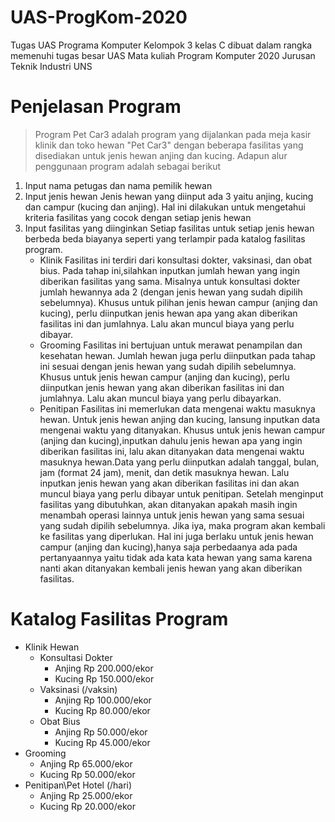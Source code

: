 # UAS-ProgKom-2020
Tugas UAS Programa Komputer Kelompok 3 kelas C dibuat dalam rangka memenuhi tugas besar UAS Mata kuliah Program Komputer 2020 Jurusan Teknik Industri UNS
# Penjelasan Program
> Program Pet Car3 adalah program yang dijalankan pada meja kasir klinik dan toko hewan "Pet Car3" dengan beberapa fasilitas yang disediakan untuk jenis hewan anjing dan kucing.
Adapun alur penggunaan program adalah sebagai berikut
1. Input nama petugas dan nama pemilik hewan
2. Input jenis hewan
   Jenis hewan yang diinput ada 3 yaitu anjing, kucing dan campur (kucing dan anjing). Hal ini dilakukan untuk mengetahui kriteria
   fasilitas yang cocok dengan setiap jenis hewan
3. Input fasilitas yang diinginkan
   Setiap fasilitas untuk setiap jenis hewan berbeda beda biayanya seperti yang terlampir pada katalog fasilitas program.
   - Klinik
     Fasilitas ini terdiri dari konsultasi dokter, vaksinasi, dan obat bius. Pada tahap ini,silahkan inputkan jumlah hewan yang ingin
     diberikan fasilitas yang sama. Misalnya untuk konsultasi dokter jumlah hewannya ada 2 (dengan jenis hewan yang sudah dipilih
     sebelumnya). Khusus untuk pilihan jenis hewan campur (anjing dan kucing), perlu diinputkan jenis hewan apa yang akan diberikan
     fasilitas ini dan jumlahnya. Lalu akan muncul biaya yang perlu dibayar.
   - Grooming
     Fasilitas ini bertujuan untuk merawat penampilan dan kesehatan hewan. Jumlah hewan juga perlu diinputkan pada tahap ini sesuai 
     dengan jenis hewan yang sudah dipilih sebelumnya. Khusus untuk jenis hewan campur (anjing dan kucing), perlu diinputkan jenis
     hewan yang akan diberikan fasilitas ini dan jumlahnya. Lalu akan muncul biaya yang perlu dibayarkan.
   - Penitipan
     Fasilitas ini memerlukan data mengenai waktu masuknya hewan. Untuk jenis hewan anjing dan kucing, lansung inputkan data mengenai
     waktu yang ditanyakan. Khusus untuk jenis hewan campur (anjing dan kucing),inputkan dahulu jenis hewan apa yang ingin diberikan
     fasilitas ini, lalu akan ditanyakan data mengenai waktu masuknya hewan.Data yang perlu diinputkan adalah tanggal, bulan, jam
     (format 24 jam), menit, dan detik masuknya hewan. Lalu inputkan jenis hewan yang akan diberikan fasilitas ini dan akan muncul
     biaya yang perlu dibayar untuk penitipan.
  Setelah menginput fasilitas yang dibutuhkan, akan ditanyakan apakah masih ingin menambah operasi lainnya untuk jenis hewan yang sama
  sesuai yang sudah dipilih sebelumnya. Jika iya, maka program akan kembali ke fasilitas yang diperlukan. Hal ini juga berlaku untuk
  jenis hewan campur (anjing dan kucing),hanya saja perbedaanya ada pada pertanyaannya yaitu tidak ada kata kata hewan yang sama karena
  nanti akan ditanyakan kembali jenis hewan yang akan diberikan fasilitas.
# Katalog Fasilitas Program
  - Klinik Hewan
    - Konsultasi Dokter
      - Anjing  Rp 200.000/ekor
      - Kucing  Rp 150.000/ekor
    - Vaksinasi (/vaksin)
      - Anjing  Rp 100.000/ekor
      - Kucing  Rp 80.000/ekor
    - Obat Bius
      - Anjing Rp 50.000/ekor
      - Kucing Rp 45.000/ekor
  - Grooming
    - Anjing  Rp 65.000/ekor
    - Kucing  Rp 50.000/ekor
  - Penitipan\Pet Hotel (/hari) 
    - Anjing  Rp 25.000/ekor
    - Kucing  Rp 20.000/ekor
 

